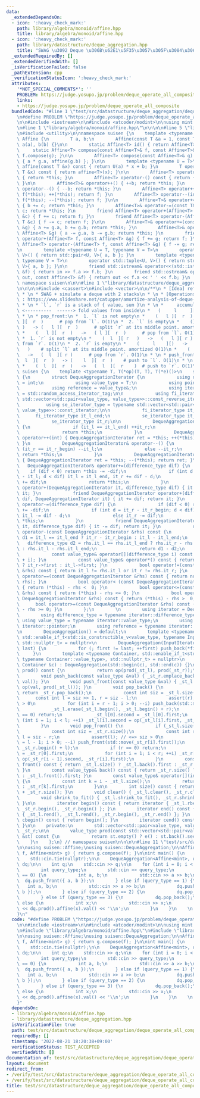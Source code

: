 ```yaml
---
data:
  _extendedDependsOn:
  - icon: ':heavy_check_mark:'
    path: library/algebra/monoid/affine.hpp
    title: library/algebra/monoid/affine.hpp
  - icon: ':heavy_check_mark:'
    path: library/datastructure/deque_aggregation.hpp
    title: "SWAG \u3092 Deque \u306B\u62E1\u5F35\u3057\u305F\u3084\u3064"
  _extendedRequiredBy: []
  _extendedVerifiedWith: []
  _isVerificationFailed: false
  _pathExtension: cpp
  _verificationStatusIcon: ':heavy_check_mark:'
  attributes:
    '*NOT_SPECIAL_COMMENTS*': ''
    PROBLEM: https://judge.yosupo.jp/problem/deque_operate_all_composite
    links:
    - https://judge.yosupo.jp/problem/deque_operate_all_composite
  bundledCode: "#line 1 \"test/src/datastructure/deque_aggregation/deque_operate_all_composite.test.cpp\"\
    \n#define PROBLEM \"https://judge.yosupo.jp/problem/deque_operate_all_composite\"\
    \n\n#include <iostream>\n\n#include <atcoder/modint>\n\nusing mint = atcoder::modint998244353;\n\
    \n#line 1 \"library/algebra/monoid/affine.hpp\"\n\n\n\n#line 5 \"library/algebra/monoid/affine.hpp\"\
    \n#include <utility>\n\nnamespace suisen {\n    template <typename T>\n    struct\
    \ Affine {\n        T a, b;\n        Affine(const T &a = 1, const T &b = 0) :\
    \ a(a), b(b) {}\n\n        static Affine<T> id() { return Affine<T>{}; }\n   \
    \     static Affine<T> compose(const Affine<T>& f, const Affine<T>& g) { return\
    \ f.compose(g); }\n\n        Affine<T> compose(const Affine<T>& g) const { return\
    \ { a * g.a, affine(g.b) }; }\n\n        template <typename U = T>\n        U\
    \ affine(const T &x) const { return U(a) * x + b; }\n        T operator()(const\
    \ T &x) const { return affine<T>(x); }\n\n        Affine<T> operator+() const\
    \ { return *this; }\n        Affine<T> operator-() const { return { -a, -b };\
    \ }\n\n        Affine<T>& operator++() { ++b; return *this; }\n        Affine<T>&\
    \ operator--() { --b; return *this; }\n        Affine<T> operator++(int) { Affine<T>\
    \ f(*this); ++(*this); return f; }\n        Affine<T> operator--(int) { Affine<T>\
    \ f(*this); --(*this); return f; }\n\n        Affine<T>& operator+=(const T& c)\
    \ { b += c; return *this; }\n        Affine<T>& operator-=(const T& c) { b -=\
    \ c; return *this; }\n        friend Affine<T> operator+(Affine<T> f, const T\
    \ &c) { f += c; return f; }\n        friend Affine<T> operator-(Affine<T> f, const\
    \ T &c) { f -= c; return f; }\n\n        Affine<T>& operator+=(const Affine<T>\
    \ &g) { a += g.a, b += g.b; return *this; }\n        Affine<T>& operator-=(const\
    \ Affine<T> &g) { a -= g.a, b -= g.b; return *this; }\n        friend Affine<T>\
    \ operator+(Affine<T> f, const Affine<T> &g) { f += g; return f; }\n        friend\
    \ Affine<T> operator-(Affine<T> f, const Affine<T> &g) { f -= g; return f; }\n\
    \n        template <typename U = T, typename V = T>\n        operator std::pair<U,\
    \ V>() { return std::pair<U, V>{ a, b }; }\n        template <typename U = T,\
    \ typename V = T>\n        operator std::tuple<U, V>() { return std::tuple<U,\
    \ V>{ a, b }; }\n\n        friend std::istream& operator<<(std::istream& in, Affine<T>\
    \ &f) { return in >> f.a >> f.b; }\n        friend std::ostream& operator>>(std::ostream&\
    \ out, const Affine<T> &f) { return out << f.a << ' ' << f.b; }\n    };\n} //\
    \ namespace suisen\n\n\n#line 1 \"library/datastructure/deque_aggregation.hpp\"\
    \n\n\n\n#include <cassert>\n#include <vector>\n\n/**\n * [Idea] reference : https://motsu-xe.hatenablog.com/entry/2021/05/13/224016\n\
    \ * \n * SWAG + simulate a deque with 2 stacks\n * \n * [Operations] reference\
    \ : https://www.slideshare.net/catupper/amortize-analysis-of-deque-with-2-stack\n\
    \ * \n * `l`, `r` is a stack of { value, sum }\n * \n *     accumulate\n *   \
    \ <----------  ------> fold values from inside\n *   (     l     ][  r    )\n\
    \ * \n * pop_front:\n *  1. `l` is not empty\n *    (   l ][  r  )   ->   ( l\
    \ ][  r  )      # pop from `l`. O(1)\n *  2. `l` is empty\n *    (][    r    \
    \ )   -> (   l ][  r  )      # split `r` at its middle point. amortized O(1)\n\
    \ *    (   l ][  r  )   ->   ( l ][  r  )      # pop from `l`. O(1)\n * \n * pop_back:\n\
    \ *  1. `r` is not empty\n *    (  l  ][ r   )   ->   (   l ][ r )      # pop\
    \ from `r`. O(1)\n *  2. `r` is empty\n *    (     l    ][)   ->   (  l  ][ r\
    \   )    # split `l` at its middle point. amortized O(1)\n *    (  l  ][ r   )\
    \   ->   (  l  ][ r )      # pop from `r`. O(1)\n * \n * push_front:\n *    (\
    \  l  ][  r  )   -> (    l  ][  r  )    # push to `l`. O(1)\n * \n * push_back:\n\
    \ *    (  l  ][  r  )   ->   (  l  ][  r    )  # push to `r`. O(1)\n */\n\nnamespace\
    \ suisen {\n    template <typename T, T(*op)(T, T), T(*e)()>\n    struct DequeAggregation\
    \ {\n        struct DequeAggregationIterator {\n            using difference_type\
    \ = int;\n            using value_type = T;\n            using pointer = value_type*;\n\
    \            using reference = value_type&;\n            using iterator_category\
    \ = std::random_access_iterator_tag;\n\n            using fi_iterator_type = typename\
    \ std::vector<std::pair<value_type, value_type>>::const_reverse_iterator;\n  \
    \          using se_iterator_type = typename std::vector<std::pair<value_type,\
    \ value_type>>::const_iterator;\n\n            fi_iterator_type it_l;\n      \
    \      fi_iterator_type it_l_end;\n            se_iterator_type it_r_begin;\n\
    \            se_iterator_type it_r;\n\n            DequeAggregationIterator& operator++()\
    \ {\n                if (it_l == it_l_end) ++it_r;\n                else ++it_l;\n\
    \                return *this;\n            }\n            DequeAggregationIterator\
    \ operator++(int) { DequeAggregationIterator ret = *this; ++(*this); return ret;\
    \ }\n            DequeAggregationIterator& operator--() {\n                if\
    \ (it_r == it_r_begin) --it_l;\n                else --it_r;\n               \
    \ return *this;\n            }\n            DequeAggregationIterator operator--(int)\
    \ { DequeAggregationIterator ret = *this; --(*this); return ret; }\n         \
    \   DequeAggregationIterator& operator+=(difference_type dif) {\n            \
    \    if (dif < 0) return *this -= -dif;\n                if (int d = it_l_end\
    \ - it_l; d < dif) it_l = it_l_end, it_r += dif - d;\n                else it_l\
    \ += dif;\n                return *this;\n            }\n            friend DequeAggregationIterator\
    \ operator+(DequeAggregationIterator it, difference_type dif) { it += dif; return\
    \ it; }\n            friend DequeAggregationIterator operator+(difference_type\
    \ dif, DequeAggregationIterator it) { it += dif; return it; }\n            DequeAggregationIterator&\
    \ operator-=(difference_type dif) {\n                if (dif < 0) return *this\
    \ += -dif;\n                if (int d = it_r - it_r_begin; d < dif) it_r = it_r_begin,\
    \ it_l -= dif - d;\n                else it_r -= dif;\n                return\
    \ *this;\n            }\n            friend DequeAggregationIterator operator-(DequeAggregationIterator\
    \ it, difference_type dif) { it -= dif; return it; }\n            difference_type\
    \ operator-(const DequeAggregationIterator &rhs) const {\n                difference_type\
    \ d1 = it_l == it_l_end ? it_r - it_r_begin : it_l - it_l_end;\n             \
    \   difference_type d2 = rhs.it_l == rhs.it_l_end ? rhs.it_r - rhs.it_r_begin\
    \ : rhs.it_l - rhs.it_l_end;\n                return d1 - d2;\n            }\n\
    \            const value_type& operator[](difference_type i) const { return *((*this)\
    \ + i); }\n            const value_type& operator*() const { return it_l == it_l_end\
    \ ? it_r->first : it_l->first; }\n            bool operator!=(const DequeAggregationIterator\
    \ &rhs) const { return it_l != rhs.it_l or it_r != rhs.it_r; }\n            bool\
    \ operator==(const DequeAggregationIterator &rhs) const { return not (*this !=\
    \ rhs); }\n            bool operator< (const DequeAggregationIterator &rhs) const\
    \ { return (*this) - rhs <  0; }\n            bool operator<=(const DequeAggregationIterator\
    \ &rhs) const { return (*this) - rhs <= 0; }\n            bool operator> (const\
    \ DequeAggregationIterator &rhs) const { return (*this) - rhs >  0; }\n      \
    \      bool operator>=(const DequeAggregationIterator &rhs) const { return (*this)\
    \ - rhs >= 0; }\n        };\n        \n        using iterator = DequeAggregationIterator;\n\
    \        using difference_type = typename iterator::difference_type;\n       \
    \ using value_type = typename iterator::value_type;\n        using pointer = typename\
    \ iterator::pointer;\n        using reference = typename iterator::reference;\n\
    \n        DequeAggregation() = default;\n        template <typename InputIterator,\
    \ std::enable_if_t<std::is_constructible_v<value_type, typename InputIterator::value_type>,\
    \ std::nullptr_t> = nullptr>\n        DequeAggregation(InputIterator first, InputIterator\
    \ last) {\n            for (; first != last; ++first) push_back(*first);\n   \
    \     }\n        template <typename Container, std::enable_if_t<std::is_constructible_v<value_type,\
    \ typename Container::value_type>, std::nullptr_t> = nullptr>\n        DequeAggregation(const\
    \ Container &c) : DequeAggregation(std::begin(c), std::end(c)) {}\n\n        value_type\
    \ prod() const {\n            return op(prod(_st_l), prod(_st_r));\n        }\n\
    \        void push_back(const value_type &val) { _st_r.emplace_back(val, op(prod(_st_r),\
    \ val)); }\n        void push_front(const value_type &val) { _st_l.emplace_back(val,\
    \ op(val, prod(_st_l))); }\n        void pop_back() {\n            if (_st_r.size())\
    \ return _st_r.pop_back();\n            const int siz = _st_l.size();\n      \
    \      const int l = siz >> 1, r = siz - l;\n            assert(r); // <=> siz\
    \ > 0\n            for (int i = r - 1; i > 0; --i) push_back(std::move(_st_l[i].first));\n\
    \            _st_l.erase(_st_l.begin(), _st_l.begin() + r);\n            if (l\
    \ == 0) return;\n            _st_l[0].second = _st_l[0].first;\n            for\
    \ (int i = 1; i < l; ++i) _st_l[i].second = op(_st_l[i].first, _st_l[i - 1].second);\n\
    \        }\n        void pop_front() {\n            if (_st_l.size()) return _st_l.pop_back();\n\
    \            const int siz = _st_r.size();\n            const int r = siz >> 1,\
    \ l = siz - r;\n            assert(l); // <=> siz > 0\n            for (int i\
    \ = l - 1; i > 0; --i) push_front(std::move(_st_r[i].first));\n            _st_r.erase(_st_r.begin(),\
    \ _st_r.begin() + l);\n            if (r == 0) return;\n            _st_r[0].second\
    \ = _st_r[0].first;\n            for (int i = 1; i < r; ++i) _st_r[i].second =\
    \ op(_st_r[i - 1].second, _st_r[i].first);\n        }\n        const value_type&\
    \ front() const { return _st_l.size() ? _st_l.back().first : _st_r.front().first;\
    \ }\n        const value_type& back() const { return _st_r.size() ? _st_r.back().first\
    \ : _st_l.front().first; }\n        const value_type& operator[](int i) const\
    \ {\n            const int k = i - _st_l.size();\n            return k < 0 ? _st_l[~k].first\
    \ : _st_r[k].first;\n        }\n\n        int size() const { return _st_l.size()\
    \ + _st_r.size(); }\n        void clear() { _st_l.clear(), _st_r.clear(); }\n\
    \        void shrink_to_fit() { _st_l.shrink_to_fit(), _st_r.shrink_to_fit();\
    \ }\n\n        iterator begin() const { return iterator { _st_l.rbegin(), _st_l.rend(),\
    \ _st_r.begin(), _st_r.begin() }; }\n        iterator end() const { return iterator\
    \ { _st_l.rend(), _st_l.rend(), _st_r.begin(), _st_r.end() }; }\n        iterator\
    \ cbegin() const { return begin(); }\n        iterator cend() const { return end();\
    \ }\n\n    private:\n        std::vector<std::pair<value_type, value_type>> _st_l,\
    \ _st_r;\n\n        value_type prod(const std::vector<std::pair<value_type, value_type>>\
    \ &st) const {\n            return st.empty() ? e() : st.back().second;\n    \
    \    }\n    };\n} // namespace suisen\n\n\n\n#line 11 \"test/src/datastructure/deque_aggregation/deque_operate_all_composite.test.cpp\"\
    \n\nusing suisen::Affine;\nusing suisen::DequeAggregation;\n\nAffine<mint> op(Affine<mint>\
    \ f, Affine<mint> g) { return g.compose(f); }\n\nint main() {\n    std::ios::sync_with_stdio(false);\n\
    \    std::cin.tie(nullptr);\n\n    DequeAggregation<Affine<mint>, op, Affine<mint>::id>\
    \ dq;\n\n    int q;\n    std::cin >> q;\n\n    for (int i = 0; i < q; ++i) {\n\
    \        int query_type;\n        std::cin >> query_type;\n        if (query_type\
    \ == 0) {\n            int a, b;\n            std::cin >> a >> b;\n          \
    \  dq.push_front({ a, b });\n        } else if (query_type == 1) {\n         \
    \   int a, b;\n            std::cin >> a >> b;\n            dq.push_back({ a,\
    \ b });\n        } else if (query_type == 2) {\n            dq.pop_front();\n\
    \        } else if (query_type == 3) {\n            dq.pop_back();\n        }\
    \ else {\n            int x;\n            std::cin >> x;\n            std::cout\
    \ << dq.prod().affine(x).val() << '\\n';\n        }\n    }\n    \n    return 0;\n\
    }\n"
  code: "#define PROBLEM \"https://judge.yosupo.jp/problem/deque_operate_all_composite\"\
    \n\n#include <iostream>\n\n#include <atcoder/modint>\n\nusing mint = atcoder::modint998244353;\n\
    \n#include \"library/algebra/monoid/affine.hpp\"\n#include \"library/datastructure/deque_aggregation.hpp\"\
    \n\nusing suisen::Affine;\nusing suisen::DequeAggregation;\n\nAffine<mint> op(Affine<mint>\
    \ f, Affine<mint> g) { return g.compose(f); }\n\nint main() {\n    std::ios::sync_with_stdio(false);\n\
    \    std::cin.tie(nullptr);\n\n    DequeAggregation<Affine<mint>, op, Affine<mint>::id>\
    \ dq;\n\n    int q;\n    std::cin >> q;\n\n    for (int i = 0; i < q; ++i) {\n\
    \        int query_type;\n        std::cin >> query_type;\n        if (query_type\
    \ == 0) {\n            int a, b;\n            std::cin >> a >> b;\n          \
    \  dq.push_front({ a, b });\n        } else if (query_type == 1) {\n         \
    \   int a, b;\n            std::cin >> a >> b;\n            dq.push_back({ a,\
    \ b });\n        } else if (query_type == 2) {\n            dq.pop_front();\n\
    \        } else if (query_type == 3) {\n            dq.pop_back();\n        }\
    \ else {\n            int x;\n            std::cin >> x;\n            std::cout\
    \ << dq.prod().affine(x).val() << '\\n';\n        }\n    }\n    \n    return 0;\n\
    }"
  dependsOn:
  - library/algebra/monoid/affine.hpp
  - library/datastructure/deque_aggregation.hpp
  isVerificationFile: true
  path: test/src/datastructure/deque_aggregation/deque_operate_all_composite.test.cpp
  requiredBy: []
  timestamp: '2022-08-21 18:20:38+09:00'
  verificationStatus: TEST_ACCEPTED
  verifiedWith: []
documentation_of: test/src/datastructure/deque_aggregation/deque_operate_all_composite.test.cpp
layout: document
redirect_from:
- /verify/test/src/datastructure/deque_aggregation/deque_operate_all_composite.test.cpp
- /verify/test/src/datastructure/deque_aggregation/deque_operate_all_composite.test.cpp.html
title: test/src/datastructure/deque_aggregation/deque_operate_all_composite.test.cpp
---
```

